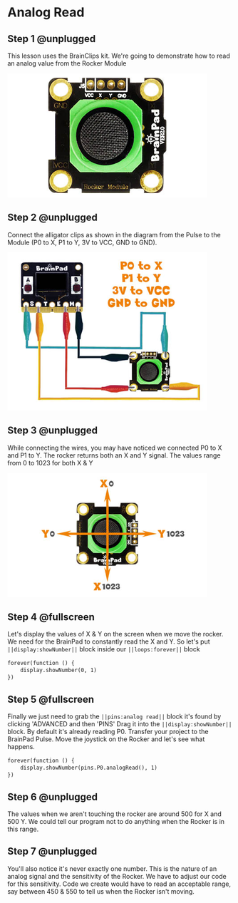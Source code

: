 # Analog Read

## Step 1 @unplugged
This lesson uses the BrainClips kit. We're going to demonstrate how to read an analog value from the Rocker Module

![BrainClip RGB Module](../static/images/rockermodule.jpg)

## Step 2 @unplugged
Connect the alligator clips as shown in the diagram from the Pulse to the Module (P0 to X, P1 to Y, 3V to VCC, GND to GND).

 ![Rocker Module wiring diagram](../static/images/clipdiagram3.jpg)

## Step 3 @unplugged
While connecting the wires, you may have noticed we connected P0 to X and P1 to Y. The rocker returns both an X and Y signal. The values range from 0 to 1023 for both X & Y

 ![Rocker Module XY](../static/images/rockerXY.jpg)

## Step 4 @fullscreen
Let's display the values of X & Y on the screen when we move the rocker. We need for the BrainPad to constantly read the X and Y. So let's put ``||display:showNumber||`` block inside our ``||loops:forever||`` block 

```blocks
forever(function () {
    display.showNumber(0, 1)
})
```

## Step 5 @fullscreen
Finally we just need to grab the ``||pins:analog read||`` block it's found by clicking 'ADVANCED and then 'PINS' Drag it into the ``||display:showNumber||`` block. By default it's already reading P0. Transfer your project to the BrainPad Pulse. Move the joystick on the Rocker and let's see what happens. 

```blocks
forever(function () {
    display.showNumber(pins.P0.analogRead(), 1)
})

```

## Step 6 @unplugged
The values when we aren't touching the rocker are around 500 for X and 500 Y. We could tell our program not to do anything when the Rocker is in this range. 


## Step 7 @unplugged
You'll also notice it's never exactly one number. This is the nature of an analog signal and the sensitivity of the Rocker. We have to adjust our code for this sensitivity. Code we create would have to read an acceptable range, say between 450 & 550 to tell us when the Rocker isn't moving.

